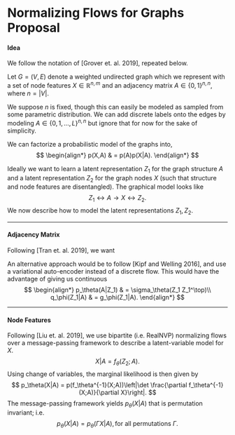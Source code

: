 # Normalizing Flows for Graphs Proposal

#### Idea

We follow the notation of [Grover et. al. 2019], repeated below. 

Let $G=(V,E)$ denote a weighted undirected graph which we represent with a set of node features $X \in \mathbb{R}^{n,m}$ and an adjacency matrix $A \in \{0,1\}^{n,n}$, where $n=|V|$. 

We suppose $n$ is fixed, though this can easily be modeled as sampled from some parametric distribution. We can add discrete labels onto the edges by modeling $A\in \{0,1,\dots,L\}^{n,n}$ but ignore that for now for the sake of simplicity.

We can factorize a probabilistic model of the graphs into,
$$
\begin{align*}
	p(X,A) & = p(A)p(X|A).
\end{align*}
$$

Ideally we want to learn a latent representation $Z_1$ for the graph structure $A$ and a latent representation $Z_2$ for the graph nodes $X$ (such that structure and node features are disentangled). The graphical model looks like
$$
Z_1 \leftrightarrow A \rightarrow X \leftrightarrow Z_2.
$$
We now describe how to model the latent representations $Z_1,Z_2$.

---

#### Adjacency Matrix

Following [Tran et. al. 2019], we want

An alternative approach would be to follow [Kipf and Welling 2016], and use a variational auto-encoder instead of a discrete flow. This would have the advantage of giving us continuous 
$$
\begin{align*}
	p_\theta(A|Z_1) & = \sigma_\theta(Z_1 Z_1^\top)\\
	q_\phi(Z_1|A) & = g_\phi(Z_1|A).
\end{align*}
$$

---

#### Node Features

Following [Liu et. al. 2019], we use bipartite (i.e. RealNVP) normalizing flows over a message-passing framework to describe a latent-variable model for $X$. 
$$
X|A = f_\theta(Z_2;A).
$$
Using change of variables, the marginal likelihood is then given by
$$
p_\theta(X|A) = p(f_\theta^{-1}(X;A))\left|\det \frac{\partial f_\theta^{-1}(X;A)}{\partial X}\right|.
$$
The message-passing framework yields $p_\theta(X|A)$ that is permutation invariant; i.e.
$$
p_\theta(X|A) = p_\theta(\Gamma X | A), \text{for all permutations }\Gamma.
$$
